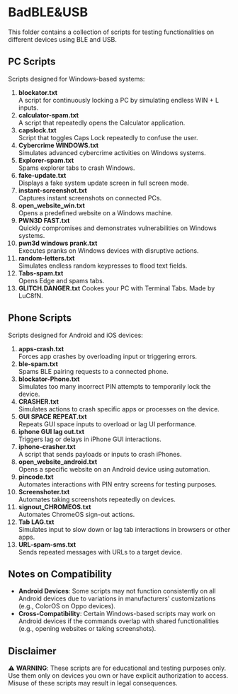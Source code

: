# BadBLE\&USB

This folder contains a collection of scripts for testing functionalities on different devices using BLE and USB.

## PC Scripts

Scripts designed for Windows-based systems:

1. **blockator.txt**  
   A script for continuously locking a PC by simulating endless WIN + L inputs.
2. **calculator-spam.txt**  
   A script that repeatedly opens the Calculator application.
3. **capslock.txt**  
   Script that toggles Caps Lock repeatedly to confuse the user.
4. **Cybercrime WINDOWS.txt**  
   Simulates advanced cybercrime activities on Windows systems.
5. **Explorer-spam.txt**  
   Spams explorer tabs to crash Windows.
6. **fake-update.txt**  
   Displays a fake system update screen in full screen mode.
7. **instant-screenshot.txt**  
   Captures instant screenshots on connected PCs.
8. **open\_website\_win.txt**  
   Opens a predefined website on a Windows machine.
9. **PWN3D FAST.txt**  
   Quickly compromises and demonstrates vulnerabilities on Windows systems.
10. **pwn3d windows prank.txt**  
    Executes pranks on Windows devices with disruptive actions.
11. **random-letters.txt**  
    Simulates endless random keypresses to flood text fields.
12. **Tabs-spam.txt**  
    Opens Edge and spams tabs.
13. **GLITCH.DANGER.txt**
    Cookes your PC with Terminal Tabs. Made by LuC8fN.

## Phone Scripts

Scripts designed for Android and iOS devices:

1. **apps-crash.txt**  
   Forces app crashes by overloading input or triggering errors.
2. **ble-spam.txt**  
   Spams BLE pairing requests to a connected phone.
3. **blockator-Phone.txt**  
   Simulates too many incorrect PIN attempts to temporarily lock the device.
4. **CRASHER.txt**  
   Simulates actions to crash specific apps or processes on the device.
5. **GUI SPACE REPEAT.txt**  
   Repeats GUI space inputs to overload or lag UI performance.
6. **iphone GUI lag out.txt**  
   Triggers lag or delays in iPhone GUI interactions.
7. **iphone-crasher.txt**  
   A script that sends payloads or inputs to crash iPhones.
8. **open\_website\_android.txt**  
   Opens a specific website on an Android device using automation.
9. **pincode.txt**  
   Automates interactions with PIN entry screens for testing purposes.
10. **Screenshoter.txt**  
    Automates taking screenshots repeatedly on devices.
11. **signout\_CHROMEOS.txt**  
    Automates ChromeOS sign-out actions.
12. **Tab LAG.txt**  
    Simulates input to slow down or lag tab interactions in browsers or other apps.
13. **URL-spam-sms.txt**  
    Sends repeated messages with URLs to a target device.

## Notes on Compatibility

* **Android Devices**: Some scripts may not function consistently on all Android devices due to variations in manufacturers' customizations (e.g., ColorOS on Oppo devices).
* **Cross-Compatibility**: Certain Windows-based scripts may work on Android devices if the commands overlap with shared functionalities (e.g., opening websites or taking screenshots).

## Disclaimer

⚠️ **WARNING**: These scripts are for educational and testing purposes only. Use them only on devices you own or have explicit authorization to access. Misuse of these scripts may result in legal consequences.

